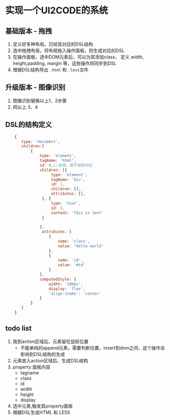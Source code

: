 # 实现一个UI2CODE的系统

## 基础版本 - 拖拽
1. 定义好多种布局，已经其对应的DSL结构
2. 选中拖拽布局，将布局拖入操作面板，则生成对应的DSL
3. 在操作面板，选中DOM元素后，可以为其添加class， 定义 width, height,padding, margin 等，这些操作将同步到DSL
4. 根据DSL结构导出 `.html` 和 `.less`文件

##  升级版本 - 图像识别
1. 图像识别替换以上1、2步骤
2. 同以上 3、4


## DSL的结构定义
```js
    {
       type: 'document',
       children:[
           {
               type: 'element',
               tagName: 'html',
               id: 0,//自增，用于找到对应
               children: [{
                    type: 'element',
                    tagName: 'div',
                    id: 1,
                    children: [],
                    attributes: [],
                }, {
                    type: 'text',
                    id: 2,
                    content: 'this is text'
                }
                   
               ],
                attributes: [
                   {
                       name: 'class',
                       value: 'hello world'
                   },
                   {
                       name: 'id',
                       value: '#id'
                   }
               ],
               computedStyle: {
                   width: '100px',
                   display: 'flex',
                   'align-items': 'center'
               }
           }
       ]
    }
```


## todo list
1. 拖到action区域后，元素留在鼠标位置
    - 不能单纯的append元素，需要判断位置，insert到dom之间，这个操作会影响到DSL结构的生成
2. 元素放入action区域后，生成DSL结构
3. property 面板内容
    - tagname
    - class
    - id
    - width
    - height
    - display
4. 选中元素,触发其property面板
5. 根据DSL生成HTML 和 LESS
